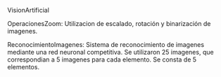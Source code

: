 VisionArtificial

OperacionesZoom: Utilizacion de escalado, rotación y binarización de imagenes. 

ReconocimientoImagenes: Sistema de reconocimiento de imagenes mediante una red neuronal competitiva. Se utilizaron 25 imagenes, que correspondian a 5 imagenes para cada elemento. Se consta de 5 elementos. 
